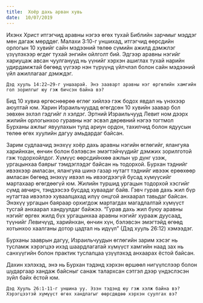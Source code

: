 ```yaml
---
title:  Хоёр дахь арван хувь
date:  10/07/2019
---
```


Ихэнх Христ итгэгчид аравны нэгээ өгөх тухай Библийн зарчмыг мэддэг мөн дагаж мөрддөг. Малахи 3:10-г уншихад, итгэгчид өөрсдийн орлогын 10 хувийг сайн мэдээний төлөө сүмийн ажилд дэмжлэг үзүүлэхээр өгдөг тухай энгийн ойлголт бий. Эдгээр аравны нэгийг хариуцаж авсан чуулганууд нь үүнийг хэрхэн ашиглах тухай нарийн удирдамжтай бөгөөд үүгээр нэн түрүүнд үйлчлэл болон сайн мэдээний үйл ажиллагааг дэмждэг.

`Дэд хууль 14:22–29-г уншаарай. Энэ зааварт аравны нэг өргөлийн хамгийн гол зорилгыг юу гэж бичсэн байна вэ?`

Бид 10 хувиа өргөснөөрөө өглөг хийлээ гэж бодох явдал нь үнэхээр аюултай юм. Харин Израильчуудад өгөгдсөн 10 хувийн заавар бол зөвхөн эхлэл гэдгийг л хэлдэг. Эртний Израильчууд Левит ном дээрх жилийн орлогынхоо гуравны нэг эсвэл дөрөвний нэгээ тогтмол Бурханы ажлыг явуулахын тулд ариун ордон, тахилчид болон ядуусын төлөө өгөх хуулийн дагуу амьдардаг байсан.

Зарим судлаачид энэхүү хоёр дахь аравны нэгийн өглөгийг, ялангуяа харийнхан, өнчин болон бэлэвсэн эмэгтэйчүүдийг дэмжих зорилготой гэж тодорхойлдог. Хүмүүс өөрсдийнхөө ажлын үр дүнг үзэж, ургацынхаа баярыг тэмдэглэдэг байсан нь тодорхой. Бурхан тэднийг ивээхээр амласан, ялангуяа шинэ газар нутагт тэднийг ивээж ерөөхөөр амласан бөгөөд энэхүү ивээл нь ивээгдээгүй бусад хүмүүсийг мартахаар өгөгдөөгүй юм. Жилийн туршид ургацын тодорхой хэсгийг сүмд авчирч, тэндээсээ бусдад хуваадаг байв. Гэвч гурав дахь жил бүр нутагтаа ивээлээ хуваалцахад илүү онцгой анхаарал тавьдаг байсан. Энэхүү ургацын баяраар орхигдож мартагдах магадлалтай хүмүүст тусгай анхаарал хандуулдаг байжээ. “Гурав дахь жил буюу аравны нэгийг өргөх жилд бүх ургацынхаа аравны нэгийг хурааж дуусаад, түүнийг Левичүүд, харийнхан, өнчин хүн, бэлэвсэн эмэгтэйд өгөөд хотынхоо хаалганы дотор цадтал нь идүүл” (Дэд хууль 26:12) хэмээдэг.

Бурханы зааврын дагуу, Израильчуудын өглөгийн зарим хэсэг нь тусламж хэрэгцээ ихэд шаардлагатай хүмүүст хамгийн наад зах нь санхүүгийн болон практик туслалцаа үзүүлэхэд анхаарах ёстой байсан.

Дахин хэлэхэд, энэ нь Бурхан тэдэнд хэрхэн өршөөл нигүүлслээр болон шударгаар хандаж байсныг санаж талархсан сэтгэл дээр үндэслэсэн зүйл байх ёстой юм.

`Дэд Хууль 26:1-11-г уншина уу. Эзэн тэдэнд юу гэж хэлж байна вэ? Хэрэгцээтэй хүмүүст өгөх хандлагыг өөрсдөдөө хэрхэн суулгах вэ?`